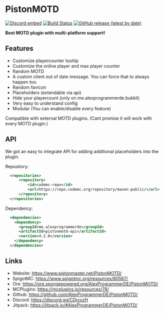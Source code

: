 # PistonMOTD
[![Discord embed](https://discordapp.com/api/guilds/739784741124833301/embed.png)](https://discord.gg/CDrcxzH) 
[![Build Status](https://ci.codemc.io/buildStatus/icon?job=AlexProgrammerDE%2FPistonMOTD)](https://ci.codemc.io/job/AlexProgrammerDE/job/PistonMOTD/)
[![GitHub release (latest by date)](https://img.shields.io/github/v/release/AlexProgrammerDE/PistonMOTD)](https://github.com/AlexProgrammerDE/PistonBot/releases) 

**Best MOTD plugin with multi-platform support!**

## Features
* Customize playercounter tooltip
* Customize the online player and max player counter
* Random MOTD
* A custom client out of date message. You can force that to always happen too.
* Random favicon
* Placeholders (extendable via api)
* Hide your playercount (only on me.alexprogrammerde.bukkit)
* Very easy to understand config
* Modular (You can enable/disable every feature)

Compatible with external MOTD plugins. (Cant promise it will work with every MOTD plugin.)

## API

We got an easy to integrate API for adding additional placeholders into the plugin.

Repository:
```xml
  <repositories>
      <repository>
          <id>codemc-repo</id>
          <url>https://repo.codemc.org/repository/maven-public/</url>
      </repository>
  </repositories>
```

Dependency:
```xml
  <dependencies>
    <dependency>
      <groupId>me.alexprogrammerde</groupId>
      <artifactId>pistonmotd-api</artifactId>
      <version>4.2.0</version>
    </dependency>
  </dependencies>
```

## Links
* Website: https://www.pistonmaster.net/PistonMOTD/
* SpigotMC: https://www.spigotmc.org/resources/80567/
* Ore: https://ore.spongepowered.org/AlexProgrammerDE/PistonMOTD/
* MCPlugins: https://mcplugins.io/resources/78/
* Github: https://github.com/AlexProgrammerDE/PistonMOTD/
* Discord: https://discord.gg/CDrcxzH
* Jitpack: https://jitpack.io/#AlexProgrammerDE/PistonMOTD/